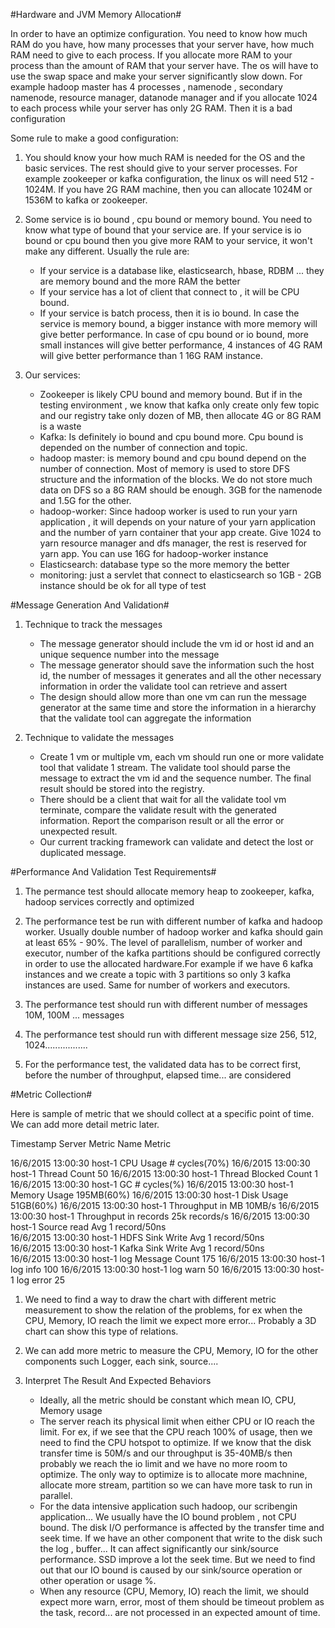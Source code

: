 #Hardware and JVM Memory Allocation#

In order to have an optimize configuration. You need to know how much RAM do you have, how many processes  that your server have, how much RAM need to give to each process. If you allocate more RAM to your process than the amount of RAM that your server have. The os will have to use the swap space and make your server significantly slow down. For example hadoop master has 4 processes , namenode , secondary namenode, resource manager, datanode manager and if you allocate 1024 to each process while your server has only 2G RAM. Then it is a bad configuration 

Some rule to make a good configuration:

1. You should know your how much RAM is needed for the OS and the basic services. The rest should give to your server processes. For example zookeeper or kafka configuration, the linux os will need 512 - 1024M. If you have 2G RAM machine, then you can allocate 1024M or 1536M to kafka or zookeeper.

2. Some service is io bound , cpu bound or memory bound. You need to know what type of bound that your service are. If your service is io bound or cpu bound then you give more RAM to your service, it won't make any different. Usually the rule are:
    * If your service is a database like, elasticsearch, hbase, RDBM ... they are memory bound and the more RAM the better    
    * If your service has a lot of client that connect to , it will be CPU bound.
    * If your service is batch process, then it is io bound. In case the service is memory bound, a bigger instance with more memory will give better performance. In case of cpu bound or io bound, more small instances will give better performance, 4 instances of 4G RAM will give better performance  than 1 16G RAM instance.

3. Our services:
    * Zookeeper is likely CPU bound and memory bound. But if in the testing environment , we know that kafka only create only few topic and our registry take only dozen of MB, then allocate 4G or 8G RAM is a waste
    * Kafka: Is definitely io bound and cpu bound more. Cpu bound is depended on the number of connection and topic.
    * hadoop master: is memory bound and cpu bound depend on the number of connection. Most of memory is used to store DFS structure and the information of the blocks. We do not store much data on DFS so a 8G RAM should be enough. 3GB for the namenode and 1.5G for the other.
    * hadoop-worker: Since hadoop worker is used to run your yarn application , it will depends on your nature of your yarn application and the number of yarn container that your app create. Give 1024 to yarn resource manager and dfs manager, the rest is reserved for yarn app. You can use 16G for hadoop-worker instance
    * Elasticsearch:  database type so the more memory the better
    * monitoring: just a servlet that connect to elasticsearch so 1GB - 2GB instance should be ok for all type of test


#Message Generation And Validation#

1. Technique to track the messages
    * The message generator should include the vm id or host id and an unique sequence number into the message
    * The message generator should save the information such the host id, the number of messages it generates and all the other necessary information in order the validate tool can retrieve and assert
    * The design should allow more than one vm can run the message generator at the same time and store the information in a hierarchy that the validate tool can aggregate the information 

2. Technique to validate the messages
    * Create 1 vm or multiple vm, each vm should run one or more validate tool that validate 1 stream. The validate tool should parse the  message to extract the vm id and the sequence number. The final result should be stored into the registry.
    * There should be a client that wait for all the validate tool vm terminate, compare the validate result with the generated information. Report the comparison result or all the error or unexpected result.
    * Our current tracking framework can validate and detect the lost or duplicated message.


#Performance And Validation Test Requirements#

1. The permance test should allocate memory heap to zookeeper, kafka, hadoop services correctly and optimized

2. The performance test be run with different number of kafka and hadoop worker. Usually double number of hadoop worker and kafka should gain at least 65% - 90%. The level of parallelism, number of worker and executor, number of the kafka partitions should be configured correctly in order to use the allocated hardware.For example if we have 6 kafka instances and we create a topic with 3 partitions so only 3 kafka instances are used. Same for number of workers and executors.

3. The performance test should run with different number of messages 10M, 100M ... messages

4. The performance test should run with different message size 256, 512, 1024.................

5. For the performance test, the validated data has to be correct first, before the number of throughput, elapsed time... are considered


#Metric Collection#

Here is sample of metric that we should collect at a specific point of time. We can add more detail metric later.

Timestamp                 Server         Metric Name                      Metric

16/6/2015 13:00:30        host-1         CPU Usage                         # cycles(70%)
  16/6/2015 13:00:30        host-1           Thread Count                               50
  16/6/2015 13:00:30        host-1           Thread Blocked Count                        1
  16/6/2015 13:00:30        host-1           GC                                # cycles(%)
  16/6/2015 13:00:30        host-1         Memory Usage                         195MB(60%)
16/6/2015 13:00:30        host-1         Disk Usage                            51GB(60%)
  16/6/2015 13:00:30        host-1         Throughput in MB                         10MB/s
  16/6/2015 13:00:30        host-1         Throughput in records             25k records/s
  16/6/2015 13:00:30        host-1            Source read Avg                1 record/50ns           
  16/6/2015 13:00:30        host-1            HDFS Sink Write Avg            1 record/50ns           
  16/6/2015 13:00:30        host-1            Kafka Sink Write Avg           1 record/50ns           
  16/6/2015 13:00:30        host-1         log Message Count                           175
  16/6/2015 13:00:30        host-1           log info                                  100
  16/6/2015 13:00:30        host-1           log warn                                   50
  16/6/2015 13:00:30        host-1           log error                                  25


1. We need to find a way to draw the chart with different metric measurement to show the relation of the problems, for ex when the CPU, Memory, IO reach the limit we expect more error... Probably a 3D chart can show this type of relations.

2. We can add more metric to measure the CPU, Memory, IO for the other components such Logger, each sink, source....

3. Interpret The Result And Expected Behaviors
    * Ideally, all the metric should be constant which mean IO, CPU, Memory usage
    * The server reach its physical limit when either CPU or IO reach the limit. For ex, if we see that the CPU reach 100% of usage, then we need to find the CPU hotspot to optimize. If we know that the disk transfer time is 50M/s and our throughput is 35-40MB/s then probably we reach the io limit and we have no more room to optimize. The only way to optimize is to allocate more machnine, allocate more stream, partition so we can have more task to run in parallel. 
    * For the data intensive application such hadoop, our scribengin application... We usually have the IO bound problem , not CPU bound. The disk I/O performance is affected by the transfer time and seek time. If we have an other component that write to the disk such the log , buffer... It can affect significantly our sink/source performance. SSD improve a lot the seek time. But we need to find out that our IO bound is caused by our sink/source operation or other operation or usage %.
    * When any resource (CPU, Memory, IO) reach the limit, we should expect more warn, error, most of them should be timeout problem as the task, record... are not processed in an expected amount of time.
